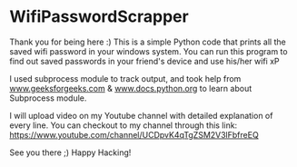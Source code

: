 # WifiPasswordScrapper

Thank you for being here :)
This is a simple Python code that prints all the saved wifi password in your windows system.
You can run this program to find out saved passwords in your friend's device and use his/her wifi   xP

I used subprocess module to track output, and took help from www.geeksforgeeks.com & www.docs.python.org to learn about Subprocess module.

I will upload video on my Youtube channel with detailed explanation of every line.
You can checkout to my channel through this link: https://www.youtube.com/channel/UCDpvK4qTgZSM2V3lFbfreEQ

See you there ;)
Happy Hacking!
